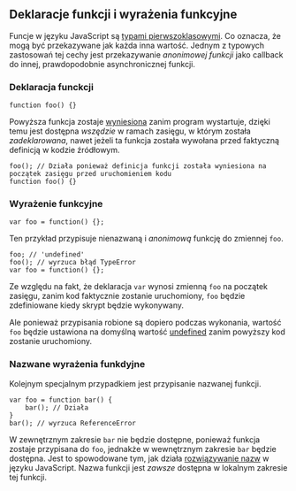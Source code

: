 ## Deklaracje funkcji i wyrażenia funkcyjne

Funcje w języku JavaScript są [typami pierwszoklasowymi][1]. Co oznacza, że mogą 
być przekazywane jak każda inna wartość. Jednym z typowych zastosowań tej cechy 
jest przekazywanie *anonimowej funkcji* jako callback do innej, prawdopodobnie 
asynchronicznej funkcji.

### Deklaracja funckcji

    function foo() {}

Powyższa funkcja zostaje [wyniesiona](#function.scopes) zanim program wystartuje, dzięki temu 
jest dostępna *wszędzie* w ramach zasięgu, w którym została *zadeklarowana*,
nawet jeżeli ta funkcja została wywołana przed faktyczną definicją w kodzie źródłowym.

    foo(); // Działa ponieważ definicja funkcji została wyniesiona na początek zasięgu przed uruchomieniem kodu
    function foo() {}

### Wyrażenie funkcyjne

    var foo = function() {};

Ten przykład przypisuje nienazwaną i *anonimową* funkcję do zmiennej `foo`.  

    foo; // 'undefined'
    foo(); // wyrzuca błąd TypeError
    var foo = function() {};

Ze względu na fakt, że deklaracja `var` wynosi zmienną `foo` na początek zasięgu, 
zanim kod faktycznie zostanie uruchomiony, `foo` będzie zdefiniowane kiedy skrypt 
będzie wykonywany.

Ale ponieważ przypisania robione są dopiero podczas wykonania, wartość `foo` będzie 
ustawiona na domyślną wartość [undefined](#core.undefined) zanim powyższy kod 
zostanie uruchomiony.

### Nazwane wyrażenia funkdyjne

Kolejnym specjalnym przypadkiem jest przypisanie nazwanej funkcji. 

    var foo = function bar() {
        bar(); // Działa
    }
    bar(); // wyrzuca ReferenceError

W zewnętrznym zakresie `bar` nie będzie dostępne, ponieważ funkcja zostaje 
przypisana do `foo`, jednakże w wewnętrznym zakresie `bar` będzie dostępna.
Jest to spowodowane tym, jak działa [rozwiązywanie nazw](#function.scopes) 
w języku JavaScript. Nazwa funkcji jest *zawsze* dostępna w lokalnym 
zakresie tej funkcji.

[1]: http://pl.wikipedia.org/wiki/Typ_pierwszoklasowy